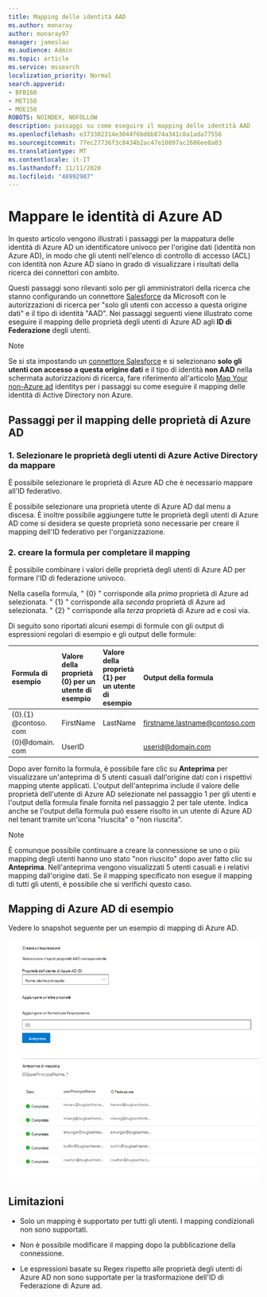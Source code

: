 ```yaml
---
title: Mapping delle identità AAD
ms.author: monaray
author: monaray97
manager: jameslau
ms.audience: Admin
ms.topic: article
ms.service: mssearch
localization_priority: Normal
search.appverid:
- BFB160
- MET150
- MOE150
ROBOTS: NOINDEX, NOFOLLOW
description: passaggi su come eseguire il mapping delle identità AAD
ms.openlocfilehash: e373302314e3044f6bd6b874a341c8a1ada77556
ms.sourcegitcommit: 77ec27736f3c8434b2ac47e10897ac2606ee8a03
ms.translationtype: MT
ms.contentlocale: it-IT
ms.lasthandoff: 11/11/2020
ms.locfileid: "48992907"
---
```

# <a name="map-your-azure-ad-identities"></a>Mappare le identità di Azure AD  

In questo articolo vengono illustrati i passaggi per la mappatura delle identità di Azure AD un identificatore univoco per l'origine dati (identità non Azure AD), in modo che gli utenti nell'elenco di controllo di accesso (ACL) con identità non Azure AD siano in grado di visualizzare i risultati della ricerca dei connettori con ambito.

Questi passaggi sono rilevanti solo per gli amministratori della ricerca che stanno configurando un connettore [Salesforce](salesforce-connector.md) da Microsoft con le autorizzazioni di ricerca per "solo gli utenti con accesso a questa origine dati" e il tipo di identità "AAD". Nei passaggi seguenti viene illustrato come eseguire il mapping delle proprietà degli utenti di Azure AD agli **ID di Federazione** degli utenti.

>[!NOTE]
>Se si sta impostando un [connettore Salesforce](salesforce-connector.md) e si selezionano **solo gli utenti con accesso a questa origine dati** e il tipo di identità **non AAD** nella schermata autorizzazioni di ricerca, fare riferimento all'articolo [Map Your non-Azure ad](map-non-aad.md) identitys per i passaggi su come eseguire il mapping delle identità di Active Directory non Azure.  

## <a name="steps-for-mapping-your-azure-ad-properties"></a>Passaggi per il mapping delle proprietà di Azure AD

### <a name="1-select-azure-ad-user-properties-to-map"></a>1. Selezionare le proprietà degli utenti di Azure Active Directory da mappare

È possibile selezionare le proprietà di Azure AD che è necessario mappare all'ID federativo.

È possibile selezionare una proprietà utente di Azure AD dal menu a discesa. È inoltre possibile aggiungere tutte le proprietà degli utenti di Azure AD come si desidera se queste proprietà sono necessarie per creare il mapping dell'ID federativo per l'organizzazione.

### <a name="2-create-formula-to-complete-mapping"></a>2. creare la formula per completare il mapping

È possibile combinare i valori delle proprietà degli utenti di Azure AD per formare l'ID di federazione univoco.

Nella casella formula, " {0} " corrisponde alla *prima* proprietà di Azure ad selezionata. " {1} " corrisponde alla *seconda* proprietà di Azure ad selezionata. " {2} " corrisponde alla *terza* proprietà di Azure ad e così via.  

Di seguito sono riportati alcuni esempi di formule con gli output di espressioni regolari di esempio e gli output delle formule:

| Formula di esempio                  | Valore della proprietà {0} per un utente di esempio                 | Valore della proprietà {1} per un utente di esempio           | Output della formula                  |
| :------------------- | :------------------- |:---------------|:---------------|
| {0}.{1} @contoso. com  | FirstName | LastName |firstname.lastname@contoso.com
| {0}@domain. com                 | UserID                 |             |userid@domain.com

Dopo aver fornito la formula, è possibile fare clic su **Anteprima** per visualizzare un'anteprima di 5 utenti casuali dall'origine dati con i rispettivi mapping utente applicati. L'output dell'anteprima include il valore delle proprietà dell'utente di Azure AD selezionate nel passaggio 1 per gli utenti e l'output della formula finale fornita nel passaggio 2 per tale utente. Indica anche se l'output della formula può essere risolto in un utente di Azure AD nel tenant tramite un'icona "riuscita" o "non riuscita".  

>[!NOTE]
>È comunque possibile continuare a creare la connessione se uno o più mapping degli utenti hanno uno stato "non riuscito" dopo aver fatto clic su **Anteprima**. Nell'anteprima vengono visualizzati 5 utenti casuali e i relativi mapping dall'origine dati. Se il mapping specificato non esegue il mapping di tutti gli utenti, è possibile che si verifichi questo caso.

## <a name="sample-azure-ad-mapping"></a>Mapping di Azure AD di esempio

Vedere lo snapshot seguente per un esempio di mapping di Azure AD.

![Snapshot di esempio su come compilare la pagina di mapping di Azure AD](media/aad-mapping.png)

## <a name="limitations"></a>Limitazioni  

- Solo un mapping è supportato per tutti gli utenti. I mapping condizionali non sono supportati.  

- Non è possibile modificare il mapping dopo la pubblicazione della connessione.  

- Le espressioni basate su Regex rispetto alle proprietà degli utenti di Azure AD non sono supportate per la trasformazione dell'ID di Federazione di Azure ad.